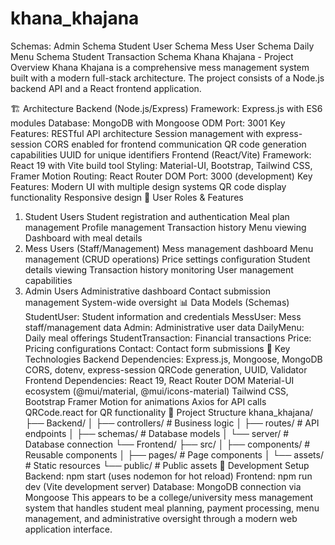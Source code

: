 # khana_khajana

Schemas:
Admin Schema
Student User Schema
Mess User Schema
Daily Menu Schema
Student Transaction Schema
Khana Khajana - Project Overview
Khana Khajana is a comprehensive mess management system built with a modern full-stack architecture. The project consists of a Node.js backend API and a React frontend application.

🏗️ Architecture
Backend (Node.js/Express)
Framework: Express.js with ES6 modules
Database: MongoDB with Mongoose ODM
Port: 3001
Key Features:
RESTful API architecture
Session management with express-session
CORS enabled for frontend communication
QR code generation capabilities
UUID for unique identifiers
Frontend (React/Vite)
Framework: React 19 with Vite build tool
Styling: Material-UI, Bootstrap, Tailwind CSS, Framer Motion
Routing: React Router DOM
Port: 3000 (development)
Key Features:
Modern UI with multiple design systems
QR code display functionality
Responsive design
👥 User Roles & Features

1. Student Users
   Student registration and authentication
   Meal plan management
   Profile management
   Transaction history
   Menu viewing
   Dashboard with meal details
2. Mess Users (Staff/Management)
   Mess management dashboard
   Menu management (CRUD operations)
   Price settings configuration
   Student details viewing
   Transaction history monitoring
   User management capabilities
3. Admin Users
   Administrative dashboard
   Contact submission management
   System-wide oversight
   📊 Data Models (Schemas)
   StudentUser: Student information and credentials
   MessUser: Mess staff/management data
   Admin: Administrative user data
   DailyMenu: Daily meal offerings
   StudentTransaction: Financial transactions
   Price: Pricing configurations
   Contact: Contact form submissions
   🔧 Key Technologies
   Backend Dependencies:
   Express.js, Mongoose, MongoDB
   CORS, dotenv, express-session
   QRCode generation, UUID, Validator
   Frontend Dependencies:
   React 19, React Router DOM
   Material-UI ecosystem (@mui/material, @mui/icons-material)
   Tailwind CSS, Bootstrap
   Framer Motion for animations
   Axios for API calls
   QRCode.react for QR functionality
   📁 Project Structure
   khana_khajana/
   ├── Backend/
   │ ├── controllers/ # Business logic
   │ ├── routes/ # API endpoints
   │ ├── schemas/ # Database models
   │ └── server/ # Database connection
   └── Frontend/
   ├── src/
   │ ├── components/ # Reusable components
   │ ├── pages/ # Page components
   │ └── assets/ # Static resources
   └── public/ # Public assets
   🚀 Development Setup
   Backend: npm start (uses nodemon for hot reload)
   Frontend: npm run dev (Vite development server)
   Database: MongoDB connection via Mongoose
   This appears to be a college/university mess management system that handles student meal planning, payment processing, menu management, and administrative oversight through a modern web application interface.
